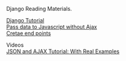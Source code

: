 Django Reading Materials.

<a href="https://developer.mozilla.org/en-US/docs/Learn/Server-side/Django">  Django Tutorial </a> <br>
<a href="https://www.hacksoft.io/blog/quick-and-dirty-django-passing-data-to-javascript-without-ajax"> Pass data to Javascript without Ajax</a><br>
<a href="https://www.caktusgroup.com/blog/2019/02/01/creating-api-endpoint-django-rest-framework/"> Cretae end points </a>


Videos<br>
<a href="https://www.youtube.com/watch?v=rJesac0_Ftw"> JSON and AJAX Tutorial: With Real Examples </a>


